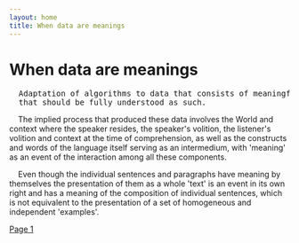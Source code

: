 ```yaml
---
layout: home
title: When data are meanings
---
```

# When data are meanings
<pre>
  Adaptation of algorithms to data that consists of meaningful sentences is a new class of problems,
  that should be fully understood as such.
</pre>

&nbsp;&nbsp;&nbsp;&nbsp;The implied process that produced these data involves the World and context where the speaker resides, the speaker's volition, the listener's volition and context at the time of comprehension, as well as the constructs and words of the language itself serving as an intermedium, with 'meaning' as an event of the interaction among all these components.

&nbsp;&nbsp;&nbsp;&nbsp;Even though the individual sentences and paragraphs have meaning by themselves the presentation of them as a whole 'text' is an event in its own right and has a meaning of the composition of individual sentences, which is not equivalent to the presentation of a set of homogeneous and independent 'examples'.

[Page 1](./pages/page1)
